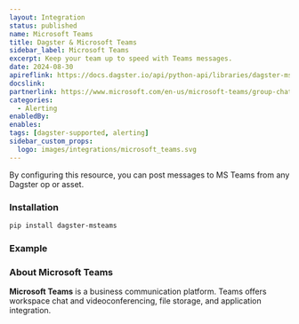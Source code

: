 ```yaml
---
layout: Integration
status: published
name: Microsoft Teams
title: Dagster & Microsoft Teams
sidebar_label: Microsoft Teams
excerpt: Keep your team up to speed with Teams messages.
date: 2024-08-30
apireflink: https://docs.dagster.io/api/python-api/libraries/dagster-msteams
docslink:
partnerlink: https://www.microsoft.com/en-us/microsoft-teams/group-chat-software
categories:
  - Alerting
enabledBy:
enables:
tags: [dagster-supported, alerting]
sidebar_custom_props: 
  logo: images/integrations/microsoft_teams.svg
---
```


By configuring this resource, you can post messages to MS Teams from any Dagster op or asset.

### Installation

```bash
pip install dagster-msteams
```

### Example

<CodeExample path="docs_beta_snippets/docs_beta_snippets/integrations/microsoft-teams.py" language="python" />

### About Microsoft Teams

**Microsoft Teams** is a business communication platform. Teams offers workspace chat and videoconferencing, file storage, and application integration.
